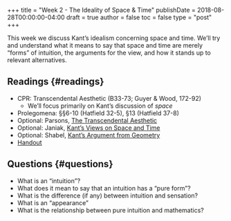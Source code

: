 +++
title = "Week 2 - The Ideality of Space & Time"
publishDate = 2018-08-28T00:00:00-04:00
draft = true
author = false
toc = false
type = "post"
+++

This week we discuss Kant&rsquo;s idealism concerning space and time. We&rsquo;ll try and
understand what it means to say that space and time are merely &ldquo;forms&rdquo; of
intuition, the arguments for the view, and how it stands up to relevant
alternatives.


## Readings {#readings}

-   CPR: Transcendental Aesthetic (B33-73; Guyer & Wood, 172-92)
    -   We&rsquo;ll focus primarily on Kant&rsquo;s discussion of _space_
-   Prolegomena: §§6-10 (Hatfield 32-5), §13 (Hatfield 37-8)
-   Optional: Parsons, [The Transcendental Aesthetic](https://www.dropbox.com/s/pqu2fhedpn22e3c/parsons1992.pdf?dl=0)
-   Optional: Janiak, [Kant&rsquo;s Views on Space and Time](http://plato.stanford.edu/entries/kant-spacetime/)
-   Optional: Shabel, [Kant&rsquo;s Argument from Geometry](https://www.dropbox.com/s/dgnpaacw4fez7ct/shabel2004.pdf?dl=0)
-   [Handout](/materials/handouts/2_KantSpace.pdf)


## Questions {#questions}

-   What is an &ldquo;intuition&rdquo;?
-   What does it mean to say that an intuition has a &ldquo;pure form&rdquo;?
-   What is the difference (if any) between intuition and sensation?
-   What is an &ldquo;appearance&rdquo;
-   What is the relationship between pure intuition and mathematics?
